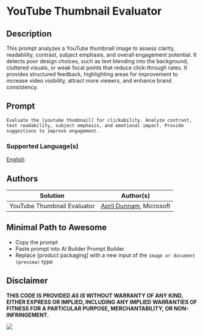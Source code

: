 # YouTube Thumbnail Evaluator

## Description

This prompt analyzes a YouTube thumbnail image to assess clarity, readability, contrast, subject emphasis, and overall engagement potential. It detects poor design choices, such as text blending into the background, cluttered visuals, or weak focal points that reduce click-through rates. It provides structured feedback, highlighting areas for improvement to increase video visibility, attract more viewers, and enhance brand consistency.

## Prompt

```text
Evaluate the [youtube thumbnail] for clickability. Analyze contrast, text readability, subject emphasis, and emotional impact. Provide suggestions to improve engagement.
```

### Supported Language(s)

[English](./en-us/prompt.md)

## Authors

Solution|Author(s)
--------|---------
YouTube Thumbnail Evaluator | [April Dunnam](https://www.github.com/aprildunnam), Microsoft

## Minimal Path to Awesome

- Copy the prompt
- Paste prompt into AI Builder Prompt Builder
- Replace [product packaging] with a new input of the `image or document (preview)` type

## Disclaimer

**THIS CODE IS PROVIDED *AS IS* WITHOUT WARRANTY OF ANY KIND, EITHER EXPRESS OR IMPLIED, INCLUDING ANY IMPLIED WARRANTIES OF FITNESS FOR A PARTICULAR PURPOSE, MERCHANTABILITY, OR NON-INFRINGEMENT.**

<img src="https://m365-visitor-stats.azurewebsites.net/powerplatform-prompts/samples/ai-builder/youtube-thumbnail-evaluator" aria-hidden="true" />
